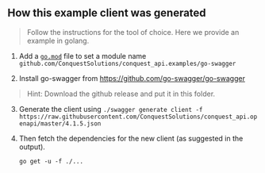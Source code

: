 ## How this example client was generated

> Follow the instructions for the tool of choice. Here we provide an example in golang.

1. Add a [`go.mod`](./go.mod) file to set a module name `github.com/ConquestSolutions/conquest_api.examples/go-swagger`

2. Install go-swagger from https://github.com/go-swagger/go-swagger

> Hint: Download the github release and put it in this folder.

3. Generate the client using `./swagger generate client -f https://raw.githubusercontent.com/ConquestSolutions/conquest_api.openapi/master/4.1.5.json`

4. Then fetch the dependencies for the new client (as suggested in the output).

    `go get -u -f ./...`
